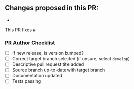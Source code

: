 Changes proposed in this PR:
- 
- 

This PR fixes #

### PR Author Checklist

- [ ] If new release, is version bumped?
- [ ] Correct target branch selected (if unsure, select `develop`)
- [ ] Descriptive pull request title added
- [ ] Source branch up-to-date with target branch
- [ ] Documentation updated
- [ ] Tests passing
